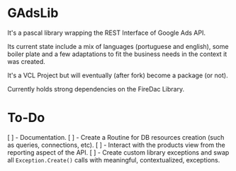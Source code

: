 # GAdsLib
It's a pascal library wrapping the REST Interface of Google Ads API.

Its current state include a mix of languages (portuguese and english), some boiler plate and a few adaptations to fit the business needs in the context it was created.

It's a VCL Project but will eventually (after fork) become a package (or not).

Currently holds strong dependencies on the FireDac Library.

# To-Do

[ ] - Documentation.
[ ] - Create a Routine for DB resources creation (such as queries, connections, etc).
[ ] - Interact with the products view from the reporting aspect of the API.
[ ] - Create custom library exceptions and swap all ``Exception.Create()`` calls with meaningful, contextualized, exceptions.